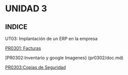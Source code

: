 # UNIDAD 3
## INDICE

UT03: Implantación de un ERP en la empresa

[PR0301: Facturas](pr0301/doc.md)

[PR0302:Inventario y google Imagenes} (pr0302/doc.md)

[PR0303:Copias de Seguridad](pr0303/doc.md)